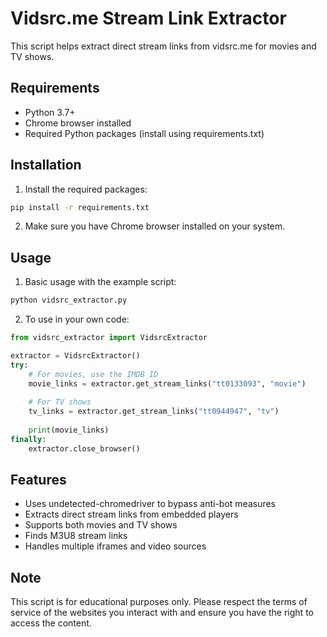 # Vidsrc.me Stream Link Extractor

This script helps extract direct stream links from vidsrc.me for movies and TV shows.

## Requirements

- Python 3.7+
- Chrome browser installed
- Required Python packages (install using requirements.txt)

## Installation

1. Install the required packages:
```bash
pip install -r requirements.txt
```

2. Make sure you have Chrome browser installed on your system.

## Usage

1. Basic usage with the example script:
```bash
python vidsrc_extractor.py
```

2. To use in your own code:
```python
from vidsrc_extractor import VidsrcExtractor

extractor = VidsrcExtractor()
try:
    # For movies, use the IMDB ID
    movie_links = extractor.get_stream_links("tt0133093", "movie")
    
    # For TV shows
    tv_links = extractor.get_stream_links("tt0944947", "tv")
    
    print(movie_links)
finally:
    extractor.close_browser()
```

## Features

- Uses undetected-chromedriver to bypass anti-bot measures
- Extracts direct stream links from embedded players
- Supports both movies and TV shows
- Finds M3U8 stream links
- Handles multiple iframes and video sources

## Note

This script is for educational purposes only. Please respect the terms of service of the websites you interact with and ensure you have the right to access the content. 